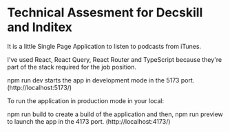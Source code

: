 # Technical Assesment for Decskill and Inditex

It is a little Single Page Application to listen to podcasts from iTunes.

I've used React, React Query, React Router and TypeScript because they're part of the stack required for the job position.

npm run dev starts the app in development mode in the 5173 port. (http://localhost:5173/)

To run the application in production mode in your local:

npm run build to create a build of the application and then, npm run preview to launch the app in the 4173 port. (http://localhost:4173/)

